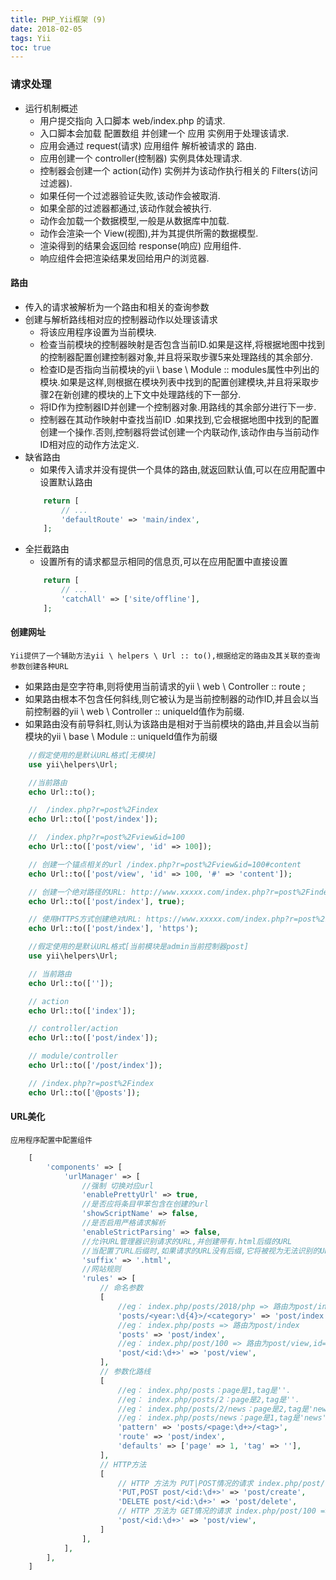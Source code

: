 ```yaml
---
title: PHP_Yii框架 (9)
date: 2018-02-05
tags: Yii
toc: true
---
```


### 请求处理
- 运行机制概述
    * 用户提交指向 入口脚本 web/index.php 的请求.
    * 入口脚本会加载 配置数组 并创建一个 应用 实例用于处理该请求.
    * 应用会通过 request(请求) 应用组件 解析被请求的 路由.
    * 应用创建一个 controller(控制器) 实例具体处理请求.
    * 控制器会创建一个 action(动作) 实例并为该动作执行相关的 Filters(访问过滤器).
    * 如果任何一个过滤器验证失败,该动作会被取消.
    * 如果全部的过滤器都通过,该动作就会被执行.
    * 动作会加载一个数据模型,一般是从数据库中加载.
    * 动作会渲染一个 View(视图),并为其提供所需的数据模型.
    * 渲染得到的结果会返回给 response(响应) 应用组件.
    * 响应组件会把渲染结果发回给用户的浏览器.

<!-- more -->

#### 路由
- 传入的请求被解析为一个路由和相关的查询参数
- 创建与解析路线相对应的控制器动作以处理该请求
	* 将该应用程序设置为当前模块.
	* 检查当前模块的控制器映射是否包含当前ID.如果是这样,将根据地图中找到的控制器配置创建控制器对象,并且将采取步骤5来处理路线的其余部分.
	* 检查ID是否指向当前模块的yii \ base \ Module :: modules属性中列出的模块.如果是这样,则根据在模块列表中找到的配置创建模块,并且将采取步骤2在新创建的模块的上下文中处理路线的下一部分.
	* 将ID作为控制器ID并创建一个控制器对象.用路线的其余部分进行下一步.
	* 控制器在其动作映射中查找当前ID .如果找到,它会根据地图中找到的配置创建一个操作.否则,控制器将尝试创建一个内联动作,该动作由与当前动作ID相对应的动作方法定义.
- 缺省路由
    * 如果传入请求并没有提供一个具体的路由,就返回默认值,可以在应用配置中设置默认路由
    ```php
        return [
            // ...
            'defaultRoute' => 'main/index',
        ];
    ```
- 全拦截路由
    * 设置所有的请求都显示相同的信息页,可以在应用配置中直接设置
    ```php
        return [
            // ...
            'catchAll' => ['site/offline'],
        ];
    ```

#### 创建网址
    Yii提供了一个辅助方法yii \ helpers \ Url :: to(),根据给定的路由及其关联的查询参数创建各种URL
- 如果路由是空字符串,则将使用当前请求的yii \ web \ Controller :: route ;
- 如果路由根本不包含任何斜线,则它被认为是当前控制器的动作ID,并且会以当前控制器的yii \ web \ Controller :: uniqueId值作为前缀.
- 如果路由没有前导斜杠,则认为该路由是相对于当前模块的路由,并且会以当前模块的yii \ base \ Module :: uniqueId值作为前缀
```php
    //假定使用的是默认URL格式[无模块]
    use yii\helpers\Url;

    //当前路由
    echo Url::to();

    //  /index.php?r=post%2Findex
    echo Url::to(['post/index']);

    //  /index.php?r=post%2Fview&id=100
    echo Url::to(['post/view', 'id' => 100]);

    // 创建一个锚点相关的url /index.php?r=post%2Fview&id=100#content
    echo Url::to(['post/view', 'id' => 100, '#' => 'content']);

    // 创建一个绝对路径的URL: http://www.xxxxx.com/index.php?r=post%2Findex
    echo Url::to(['post/index'], true);

    // 使用HTTPS方式创建绝对URL: https://www.xxxxx.com/index.php?r=post%2Findex
    echo Url::to(['post/index'], 'https');
```
```php
    //假定使用的是默认URL格式[当前模块是admin当前控制器post]
    use yii\helpers\Url;

    // 当前路由
    echo Url::to(['']);

    // action
    echo Url::to(['index']);

    // controller/action
    echo Url::to(['post/index']);

    // module/controller
    echo Url::to(['/post/index']);

    // /index.php?r=post%2Findex
    echo Url::to(['@posts']);
```

#### URL美化
    应用程序配置中配置组件
```php
    [
        'components' => [
            'urlManager' => [
                //强制 切换对应url
                'enablePrettyUrl' => true,
                //是否应将条目甲苯包含在创建的url
                'showScriptName' => false,
                //是否启用严格请求解析
                'enableStrictParsing' => false,
                //允许URL管理器识别请求的URL,并创建带有.html后缀的URL
                //当配置了URL后缀时,如果请求的URL没有后缀,它将被视为无法识别的URl
                'suffix' => '.html',
                //网站规则
                'rules' => [
                    // 命名参数
                    [
                        //eg： index.php/posts/2018/php => 路由为post/index,year=2018,category=php 
                        'posts/<year:\d{4}>/<category>' => 'post/index',
                        //eg： index.php/posts => 路由为post/index
                        'posts' => 'post/index',
                        //eg： index.php/post/100 => 路由为post/view,id=100
                        'post/<id:\d+>' => 'post/view',
                    ],
                    // 参数化路线
                    [
                        //eg： index.php/posts：page是1,tag是''.
                        //eg： index.php/posts/2：page是2,tag是''.
                        //eg： index.php/posts/2/news：page是2,tag是'news'.
                        //eg： index.php/posts/news：page是1,tag是'news'.
                        'pattern' => 'posts/<page:\d+>/<tag>',
                        'route' => 'post/index',
                        'defaults' => ['page' => 1, 'tag' => ''],
                    ],
                    // HTTP方法
                    [
                        // HTTP 方法为 PUT|POST情况的请求 index.php/post/100 => 路由为post/create,id=100
                        'PUT,POST post/<id:\d+>' => 'post/create',
                        'DELETE post/<id:\d+>' => 'post/delete',
                        // HTTP 方法为 GET情况的请求 index.php/post/100 => 路由为post/view,id=100
                        'post/<id:\d+>' => 'post/view',
                    ]
                ],
            ],
        ],
    ]
```
